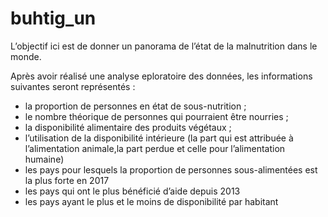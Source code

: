 # buhtig_un

L’objectif ici est de donner un panorama de l’état de la malnutrition dans le monde.

Après avoir réalisé une analyse eploratoire des données, les informations suivantes seront représentés :

- la proportion de personnes en état de sous-nutrition ;
- le nombre théorique de personnes qui pourraient être nourries ;
- la disponibilité alimentaire des produits végétaux ;
- l’utilisation de la disponibilité intérieure (la part qui est attribuée à l’alimentation animale,la part perdue et celle pour l’alimentation humaine)
- les pays pour lesquels la proportion de personnes sous-alimentées est la plus forte en 2017
- les pays qui ont le plus bénéficié d’aide depuis 2013
- les pays ayant le plus et le moins de disponibilité par habitant
